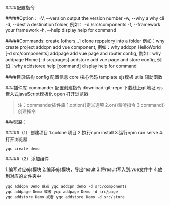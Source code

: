 <!-- 自定义脚手架 -->

####配置指令

#####Option：
  -V, --version                output the version number
  -w, --why                    a why cli
  -d, --dest <dest>            a destination folder, 例如： -d /src/components
  -f, --framework <framework>  your framework
  -h, --help                   display help for command

#####Commands:
  create <opject> [others...]  clone reppsiory into a folder 例如：why create project
  addcpn <name>                add vue component, 例如：why addcpn HelloWorld [-d src/components]
  addpage <page>               add vue page and router config, 例如：why addpage Home [-d src/pages]
  addstore <name>              add vue page and store config, 例如：why addstoree
  help [command]               display help for command

####目录结构
config 配置信息
core 核心代码
template ejs模板
utils 辅助函数

###插件库
commander 配置创建指令
download-git-repo 下载线上git地址
ejs 嵌入式javaScript模板化
open 打开浏览器

>注：commander插件库
1.option()定义选项 
2.on()监听指令
3.command()创建指令

###思路：

#####（1）创建项目
1.colone 项目
2.执行npm install
3.运行npm run serve
4.打开浏览器

```
yqc create demo
```

#####（2）添加组件

1.编写对应ejs模块
2.编译ejs模块，导出result
3.将result写入到.vue文件中
4.放到对应的文件夹中

```
yqc addcpn Demo 或者 yqc addcpn demo -d src/components
yqc addpage Demo 或者 yqc addpage Demo -d src/page
yqc addstore Demo 或者 yqc addstore Demo -d src/store
```





